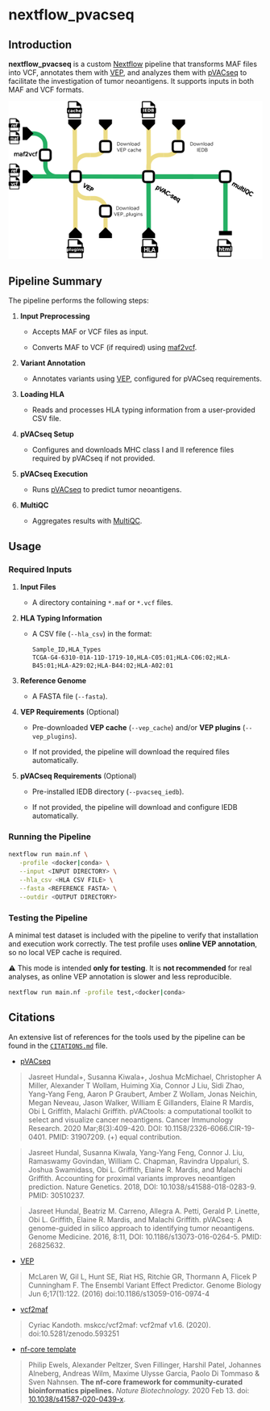 # nextflow_pvacseq

## Introduction

**nextflow_pvacseq** is a custom [Nextflow](https://www.nextflow.io/) pipeline that transforms MAF files into VCF, annotates them with [VEP](https://www.ensembl.org/info/docs/tools/vep/index.html), and analyzes them with [pVACseq](https://pvactools.readthedocs.io/en/latest/tools/pvacseq.html) to facilitate the investigation of tumor neoantigens.
It supports inputs in both MAF and VCF formats.

![Pipeline scheme](img/nf_diagram2.png)

## Pipeline Summary

The pipeline performs the following steps:

1. **Input Preprocessing**

    - Accepts MAF or VCF files as input.

    - Converts MAF to VCF (if required) using [maf2vcf](https://github.com/mskcc/vcf2maf/tree/main).

2. **Variant Annotation**

    - Annotates variants using [VEP](https://www.ensembl.org/info/docs/tools/vep/index.html), configured for pVACseq requirements.

3. **Loading HLA**

    - Reads and processes HLA typing information from a user-provided CSV file.

4. **pVACseq Setup**

    - Configures and downloads MHC class I and II reference files required by pVACseq if not provided.

5. **pVACseq Execution**

    - Runs [pVACseq](https://pvactools.readthedocs.io/en/latest/tools/pvacseq.html) to predict tumor neoantigens.

6. **MultiQC**

    - Aggregates results with [MultiQC](http://multiqc.info/).



## Usage

### Required Inputs

1. **Input Files**

    - A directory containing `*.maf` or `*.vcf` files.

2. **HLA Typing Information**

    - A CSV file (`--hla_csv`) in the format:

        ```
        Sample_ID,HLA_Types
        TCGA-G4-6310-01A-11D-1719-10,HLA-C05:01;HLA-C06:02;HLA-B45:01;HLA-A29:02;HLA-B44:02;HLA-A02:01
        ```

3. **Reference Genome**

    - A FASTA file (`--fasta`).

4. **VEP Requirements** (Optional)

    - Pre-downloaded **VEP cache** (`--vep_cache`) and/or **VEP plugins** (`--vep_plugins`).

    - If not provided, the pipeline will download the required files automatically.

5. **pVACseq Requirements** (Optional)

    - Pre-installed IEDB directory (`--pvacseq_iedb`).

    - If not provided, the pipeline will download and configure IEDB automatically.


### Running the Pipeline

```bash
nextflow run main.nf \
   -profile <docker|conda> \
   --input <INPUT DIRECTORY> \
   --hla_csv <HLA CSV FILE> \
   --fasta <REFERENCE FASTA> \
   --outdir <OUTPUT DIRECTORY>
```

### Testing the Pipeline

A minimal test dataset is included with the pipeline to verify that installation and execution work correctly.
The test profile uses **online VEP annotation**, so no local VEP cache is required.

⚠️ This mode is intended **only for testing**. It is **not recommended** for real analyses, as online VEP annotation is slower and less reproducible.

```bash
nextflow run main.nf -profile test,<docker|conda>
```

## Citations

An extensive list of references for the tools used by the pipeline can be found in the [`CITATIONS.md`](CITATIONS.md) file.

- [pVACseq](https://pvactools.readthedocs.io/en/latest/index.html)

> Jasreet Hundal+, Susanna Kiwala+, Joshua McMichael, Christopher A Miller, Alexander T Wollam, Huiming Xia, Connor J Liu, Sidi Zhao, Yang-Yang Feng, Aaron P Graubert, Amber Z Wollam, Jonas Neichin, Megan Neveau, Jason Walker, William E Gillanders, Elaine R Mardis, Obi L Griffith, Malachi Griffith. pVACtools: a computational toolkit to select and visualize cancer neoantigens. Cancer Immunology Research. 2020 Mar;8(3):409-420. DOI: 10.1158/2326-6066.CIR-19-0401. PMID: 31907209. (+) equal contribution.

> Jasreet Hundal, Susanna Kiwala, Yang-Yang Feng, Connor J. Liu, Ramaswamy Govindan, William C. Chapman, Ravindra Uppaluri, S. Joshua Swamidass, Obi L. Griffith, Elaine R. Mardis, and Malachi Griffith. Accounting for proximal variants improves neoantigen prediction. Nature Genetics. 2018, DOI: 10.1038/s41588-018-0283-9. PMID: 30510237.

> Jasreet Hundal, Beatriz M. Carreno, Allegra A. Petti, Gerald P. Linette, Obi L. Griffith, Elaine R. Mardis, and Malachi Griffith. pVACseq: A genome-guided in silico approach to identifying tumor neoantigens. Genome Medicine. 2016, 8:11, DOI: 10.1186/s13073-016-0264-5. PMID: 26825632.

- [VEP](https://www.ensembl.org/info/docs/tools/vep/index.html)

> McLaren W, Gil L, Hunt SE, Riat HS, Ritchie GR, Thormann A, Flicek P Cunningham F. The Ensembl Variant Effect Predictor. Genome Biology Jun 6;17(1):122. (2016) doi:10.1186/s13059-016-0974-4

- [vcf2maf](https://github.com/mskcc/vcf2maf)

> Cyriac Kandoth. mskcc/vcf2maf: vcf2maf v1.6. (2020). doi:10.5281/zenodo.593251

- [nf-core template](https://nf-co.re/)

> Philip Ewels, Alexander Peltzer, Sven Fillinger, Harshil Patel, Johannes Alneberg, Andreas Wilm, Maxime Ulysse Garcia, Paolo Di Tommaso & Sven Nahnsen. **The nf-core framework for community-curated bioinformatics pipelines.** _Nature Biotechnology._ 2020 Feb 13. doi: [10.1038/s41587-020-0439-x](https://dx.doi.org/10.1038/s41587-020-0439-x).

